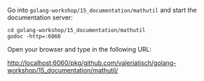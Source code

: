 Go into `golang-workshop/15_documentation/mathutil` and start the documentation server:

```shell
cd golang-workshop/15_documentation/mathutil
godoc -http=:6060
```

Open your browser and type in the following URL:

[http://localhost:6060/pkg/github.com/valeriatisch/golang-workshop/15_documentation/mathutil/](http://localhost:6060/pkg/github.com/valeriatisch/golang-workshop/15_documentation/mathutil/)
